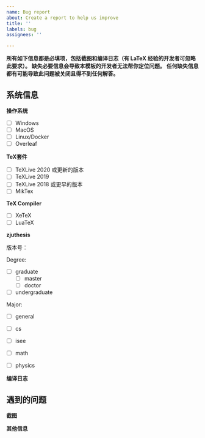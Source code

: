 ```yaml
---
name: Bug report
about: Create a report to help us improve
title: ''
labels: bug
assignees: ''

---
```


<!--
这部分内容为注释，不会显示在正文中，无需修改注释内容，请填写正文内 issue 信息

以 [ ] 开头的内容为选择性信息，请在符合你信息的选项前的括号内输入字母 x，比如要选择 "信息2" 的话：

- [ ] 信息1
- [x] 信息2

请务必按照这个模板报告问题，否则我很难帮助你找到问题。
-->

**所有如下信息都是必填项，包括截图和编译日志（有 LaTeX 经验的开发者可忽略此要求）。
缺失必要信息会导致本模板的开发者无法帮你定位问题。
任何缺失信息都有可能导致此问题被关闭且得不到任何解答。**

## 系统信息

**操作系统**

- [ ] Windows
- [ ] MacOS
- [ ] Linux/Docker
- [ ] Overleaf

**TeX套件**

- [ ] TeXLive 2020 或更新的版本
- [ ] TeXLive 2019
- [ ] TeXLive 2018 或更早的版本
- [ ] MikTex

**TeX Compiler**

- [ ] XeTeX
- [ ] LuaTeX

**zjuthesis**

<!-- 请在下方填入 zjuthesis 版本号，可在 config 目录下的 version.tex 中找到 -->

版本号：

<!-- 请在下方填入 zjuthesis 模板选项，可在 zjuthess.tex 的 \documentclass 内找到 -->

Degree:
  - [ ] graduate
    - [ ] master
    - [ ] doctor
  - [ ] undergraduate

Major:
  - [ ] general
  - [ ] cs
  - [ ] isee
  - [ ] math
  - [ ] physics


**编译日志**

<!-- 使用命令行编译一遍，然后将 out/zjuthesis.log 文件附在下方 -->
<!-- 直接将文件拖拽到下方即可  -->


## 遇到的问题

<!-- 请简要描述你遇到的问题 -->


**截图**
<!-- 遇到的问题的截图，如果方便的话，也请附上其他有帮助的截图 -->


**其他信息**
<!-- 其他你认为有帮助的信息，比如修改过后的代码 -->
